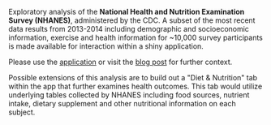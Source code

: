 Exploratory analysis of the **National Health and Nutrition Examination Survey (NHANES)**, administered by the CDC. A subset of the most recent data results from 2013-2014 including demographic and socioeconomic information, exercise and health information for ~10,000 survey participants is made available for interaction within a shiny application.

Please use the [application](https://thomaskassel.shinyapps.io/nhanes_health_app/) or visit the [blog post](http://blog.nycdatascience.com/student-works/tracking-exercise-trends-nhanes/) for further context.

Possible extensions of this analysis are to build out a "Diet & Nutrition" tab within the app that further examines health outcomes. This tab would utilize underlying tables collected by NHANES including food sources, nutrient intake, dietary supplement and other nutritional information on each subject.
